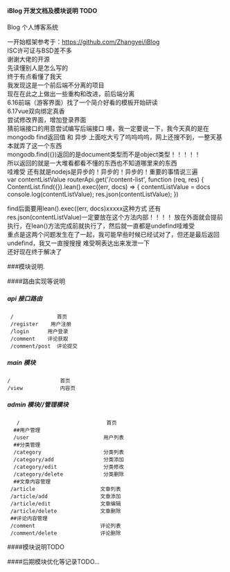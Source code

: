 
#### iBlog 开发文档及模块说明 TODO

Blog 个人博客系统

一开始框架参考于：https://github.com/Zhangyei/iBlog  
ISC许可证与BSD差不多  
谢谢大佬的开源  
先读懂别人是怎么写的  
终于有点看懂了我天  
我发现这是一个前后端不分离的项目  
现在在此之上做出一些重构和改进，前后端分离  
6.16前端（游客界面）找了一个简介好看的模板开始研读  
6.17vue双向绑定真香  
	尝试修改界面，增加登录界面    
	猜前端接口的用意尝试编写后端接口 
噢，我一定要说一下，我今天真的是在mongodb find返回值 和 异步 上面吃大亏了呜呜呜呜，网上还搜不到，一整天基本就弄了这一个东西  
mongodb.find({})返回的是document类型而不是object类型！！！！！  
所以返回的就是一大堆看都看不懂的东西也不知道哪里来的东西  
哇难受 
还有就是nodejs是异步的！异步的！异步的！重要的事情说三遍  
var contentListValue
routerApi.get('/content-list', function (req, res) {
    ContentList.find({}).lean().exec((err, docs) => {
        contentListValue = docs
        console.log(contentListValue);
        res.json(contentListValue);
      })

find后面要用lean().exec((err, docs)xxxxx这种方式
还有 res.json(contentListValue)一定要放在这个方法内部！！！！
放在外面就会提前执行，在lean()方法完成前就执行了，然后就一直都是undefind哇难受  
重点是这两个问题发生在了一起，我可能早些时候已经试对了，但还是最后返回undefind，我又一直搜搜搜 难受啊表达出来发泄一下  
还好现在终于解决了  



###模块说明.

####路由实现等说明

##### api 接口路由
	 / 				首页
  	 /register    用户注册
 	 /login      用户登录
 	 /comment    评论获取
	 /comment/post  评论提交
	 
	 
##### main 模块
	/                首页
 	/view            内容页


##### admin 模块//管理模块
	   /                            首页
	  ##用户管理
	  /user                        用户列表
	  ##分类管理
 	  /category                    分类列表
 	  /category/add                分类添加
 	  /category/edit               分类修改
 	  /category/delete             分类删除
 	  ##文章内容管理
     /article                     文章列表
     /article/add                 文章添加
     /article/edit                文章编辑
     /article/delete              文章删除
     ##评论内容管理
     /comment                     评论列表
     /comment/delete              评论删除
     
     
     
  ####模块说明TODO
  
  
  ####后期模块优化等记录TODO...


